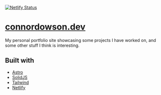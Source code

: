[![Netlify Status](https://api.netlify.com/api/v1/badges/34926d05-7689-4f07-8d6a-780a47673264/deploy-status)](https://app.netlify.com/sites/connordowsonportfolio/deploys)

# [connordowson.dev](https://connordowson.dev)

My personal portfolio site showcasing some projects I have worked on, and some other stuff I think is interesting.

## Built with

- [Astro](https://astro.build/)
- [SolidJS](https://www.solidjs.com/)
- [Tailwind](https://tailwindcss.com/)
- [Netlify](https://www.netlify.com/)

